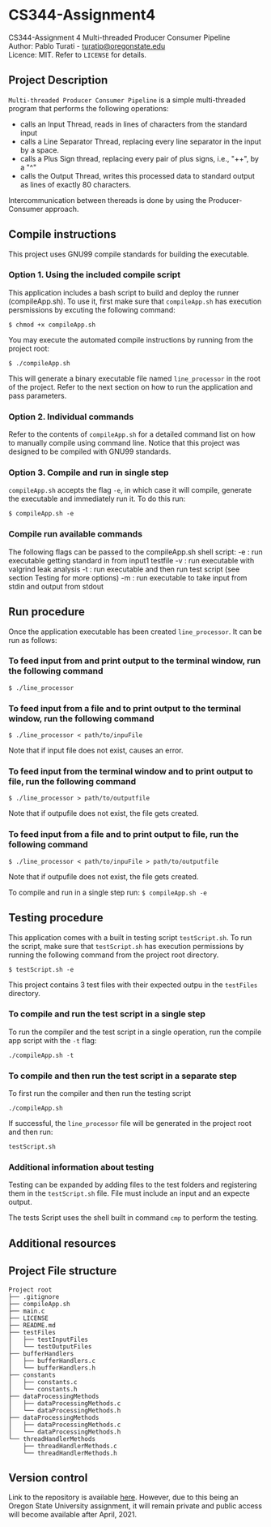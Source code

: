 # CS344-Assignment4
CS344-Assignment 4 Multi-threaded Producer Consumer Pipeline\
Author: Pablo Turati - turatip@oregonstate.edu\
Licence: MIT. Refer to `LICENSE` for details.

## Project Description

`Multi-threaded Producer Consumer Pipeline` is a simple multi-threaded program that performs the following operations:

- calls an Input Thread, reads in lines of characters from the standard input
- calls a Line Separator Thread, replacing every line separator in the input by a space.
- calls a Plus Sign thread, replacing every pair of plus signs, i.e., "++", by a "^"
- calls the Output Thread, writes this processed data to standard output as lines of exactly 80 characters.

Intercommunication between thereads is done by using the Producer-Consumer approach.

## Compile instructions

This project uses GNU99 compile standards for building the executable.

### Option 1.  Using the included compile script

This application includes a bash script to build and deploy the runner (compileApp.sh).  To use it, first make sure that `compileApp.sh` has execution persmissions by excuting the following command:

`$ chmod +x compileApp.sh`

You may execute the automated compile instructions by running from the project root:

`$ ./compileApp.sh`

This will generate a binary executable file named `line_processor` in the root of the project. Refer to the next section on how to run the application and pass parameters.

### Option 2.  Individual commands

Refer to the contents of `compileApp.sh` for a detailed command list on how to manually compile using command line.  Notice that this project was designed to be compiled with GNU99 standards.

### Option 3.  Compile and run in single step

`compileApp.sh` accepts the flag `-e`, in which case it will compile, generate the executable and immediately run it.  To do this run:

`$ compileApp.sh -e`

### Compile run available commands

The following flags can be passed to the compileApp.sh shell script:
   -e : run executable getting standard in from input1 testfile
   -v : run executable with valgrind leak analysis
   -t : run executable and then run test script (see section Testing for more options)
   -m : run executable to take input from stdin and output from stdout

## Run procedure

Once the application executable has been created `line_processor`. It can be run as follows:

### To feed input from and print output to the terminal window, run the following command
`$ ./line_processor`

### To feed input from a file and to print output to the terminal window, run the following command

`$ ./line_processor < path/to/inpuFile`

Note that if input file does not exist, causes an error.

### To feed input from the terminal window and to print output to file, run the following command

`$ ./line_processor > path/to/outputfile`

Note that if outpufile does not exist, the file gets created.

### To feed input from a file and to print output to file, run the following command

`$ ./line_processor < path/to/inpuFile > path/to/outputfile`

Note that if outpufile does not exist, the file gets created.

To compile and run in a single step run: `$ compileApp.sh -e`

## Testing procedure

This application comes with a built in testing script `testScript.sh`.  To run the script, make sure that `testScript.sh` has execution permissions by running the following command from the project root directory.

`$ testScript.sh -e`

This project contains 3 test files with their expected outpu in the `testFiles` directory.  

### To compile and run the test script in a single step

To run the compiler and the test script in a single operation, run the compile app script with the `-t` flag:

`./compileApp.sh -t`

### To compile and then run the test script in a separate step

To first run the compiler and then run the testing script

`./compileApp.sh`

If successful, the `line_processor` file will be generated in the project root and then run:

`testScript.sh`

### Additional information about testing

Testing can be expanded by adding files to the test folders and registering them in the `testScript.sh` file.  File must include an input and an expecte output.

The tests Script uses the shell built in command `cmp` to perform the testing.

## Additional resources

## Project File structure
```
Project root
├── .gitignore
├── compileApp.sh
├── main.c
├── LICENSE
├── README.md
├── testFiles
│   ├── testInputFiles
│   └── testOutputFiles
├── bufferHandlers
│   ├── bufferHandlers.c
│   └── bufferHandlers.h
├── constants
│   ├── constants.c
│   └── constants.h
├── dataProcessingMethods
│   ├── dataProcessingMethods.c
│   └── dataProcessingMethods.h
├── dataProcessingMethods
│   ├── dataProcessingMethods.c
│   └── dataProcessingMethods.h
└── threadHandlerMethods
    ├── threadHandlerMethods.c
    └── threadHandlerMethods.h
```

## Version control

 Link to the repository is available [here](https://github.com/pabloturati/CS344-Assignment4).  However, due to this being an Oregon State University assignment, it will remain private and public access will become available after April, 2021.
